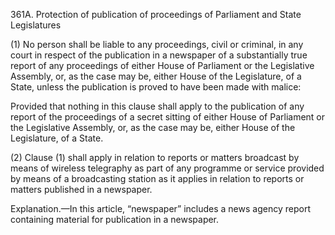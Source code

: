 361A. Protection of publication of proceedings of Parliament and State Legislatures

(1) No person shall be liable to any proceedings, civil or criminal, in any court in respect of the publication in a newspaper of a substantially true report of any proceedings of either House of Parliament or the Legislative Assembly, or, as the case may be, either House of the Legislature, of a State, unless the publication is proved to have been made with malice:

Provided that nothing in this clause shall apply to the publication of any report of the proceedings of a secret sitting of either House of Parliament or the Legislative Assembly, or, as the case may be, either House of the Legislature, of a State.

(2) Clause (1) shall apply in relation to reports or matters broadcast by means of wireless telegraphy as part of any programme or service provided by means of a broadcasting station as it applies in relation to reports or matters published in a newspaper.

Explanation.—In this article, “newspaper” includes a news agency report containing material for publication in a newspaper.

